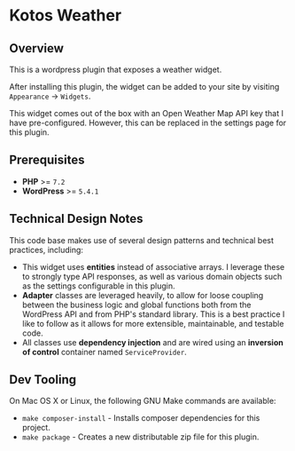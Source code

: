 # Kotos Weather
## Overview
This is a wordpress plugin that exposes a weather widget.

After installing this plugin, the widget can be added to your site by visiting `Appearance` -> `Widgets`.

This widget comes out of the box with an Open Weather Map API key that I have pre-configured.  However,
this can be replaced in the settings page for this plugin.

## Prerequisites
- **PHP** >= `7.2`
- **WordPress** >= `5.4.1`

## Technical Design Notes
This code base makes use of several design patterns and technical best practices, including:
 - This widget uses **entities** instead of associative arrays.  I leverage these to strongly type API responses, as 
 well as various domain objects such as the settings configurable in this plugin.
 - **Adapter** classes are leveraged heavily, to allow for loose coupling between the business logic
 and global functions both from the WordPress API and from PHP's standard library.  This is a best practice
 I like to follow as it allows for more extensible, maintainable, and testable code.
 - All classes use **dependency injection** and are wired using an **inversion of control** container 
 named `ServiceProvider`.

## Dev Tooling
On Mac OS X or Linux, the following GNU Make commands are available:
- `make composer-install` - Installs composer dependencies for this project.
- `make package` - Creates a new distributable zip file for this plugin.
